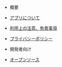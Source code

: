 - 概要
 - [アプリについて](about.md)
 - [利用上の注意、免責事項](precautions.md)
 - [プライバシーポリシー](privacy-policy.md)

- 開発者向け
 - [オープンソース](open-source.md)